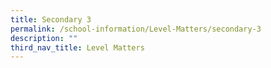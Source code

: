 ```yaml
---
title: Secondary 3
permalink: /school-information/Level-Matters/secondary-3
description: ""
third_nav_title: Level Matters
---
```

